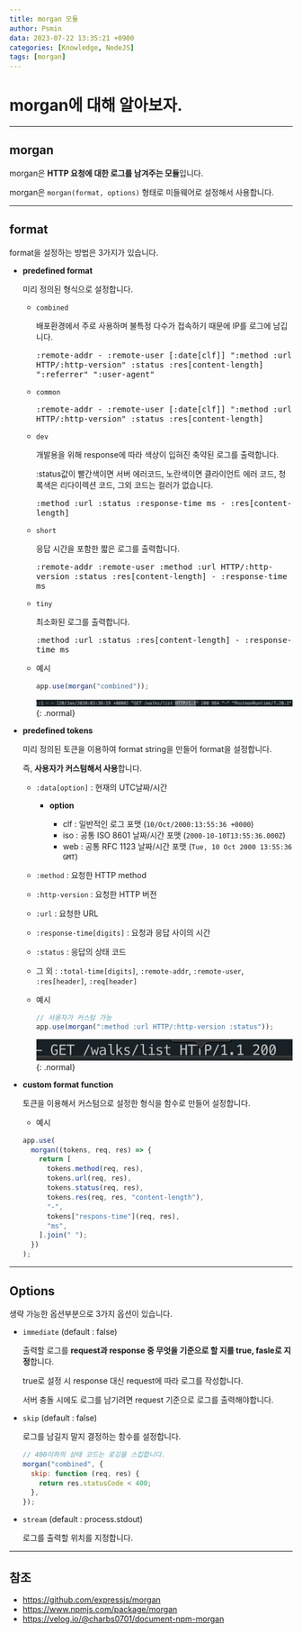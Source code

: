 ```yaml
---
title: morgan 모듈
author: Psmin
data: 2023-07-22 13:35:21 +0900
categories: [Knowledge, NodeJS]
tags: [morgan]
---
```


# morgan에 대해 알아보자.

---

## morgan

morgan은 **HTTP 요청에 대한 로그를 남겨주는 모듈**입니다.

morgan은 `morgan(format, options)` 형태로 미들웨어로 설정해서 사용합니다.

---

## format

format을 설정하는 방법은 3가지가 있습니다.

- **predefined format**

  미리 정의된 형식으로 설정합니다.

  - `combined`

    배포환경에서 주로 사용하며 불특정 다수가 접속하기 때문에 IP를 로그에 남깁니다.

    <kbd>:remote-addr - :remote-user [:date[clf]] ":method :url HTTP/:http-version" :status :res[content-length] ":referrer" ":user-agent"</kbd>

  - `common`

    <kbd>:remote-addr - :remote-user [:date[clf]] ":method :url HTTP/:http-version" :status :res[content-length]</kbd>

  - `dev`

    개발용을 위해 response에 따라 색상이 입혀진 축약된 로그를 출력합니다.

    :status값이 빨간색이면 서버 에러코드, 노란색이면 클라이언트 에러 코드, 청록색은 리다이렉션 코드, 그외 코드는 컬러가 없습니다.

    <kbd>:method :url :status :response-time ms - :res[content-length]</kbd>

  - `short`

    응답 시간을 포함한 짧은 로그를 출력합니다.

    <kbd>:remote-addr :remote-user :method :url HTTP/:http-version :status :res[content-length] - :response-time ms</kbd>

  - `tiny`

    최소화된 로그를 출력합니다.

    <kbd>:method :url :status :res[content-length] - :response-time ms</kbd>

  - 예시

    ```js
    app.use(morgan("combined"));
    ```

    ![morgan-01](/assets/img/morgan-01.png){: .normal}

- **predefined tokens**

  미리 정의된 토큰을 이용하여 format string을 만들어 format을 설정합니다.

  즉, **사용자가 커스텀해서 사용**합니다.

  - `:data[option]` : 현재의 UTC날짜/시간

    - **option**

      - clf : 일반적인 로그 포맷 (`10/Oct/2000:13:55:36 +0000`)
      - iso : 공통 ISO 8601 날짜/시간 포맷 (`2000-10-10T13:55:36.000Z`)
      - web : 공통 RFC 1123 날짜/시간 포맷 (`Tue, 10 Oct 2000 13:55:36 GMT`)

  - `:method` : 요청한 HTTP method

  - `:http-version` : 요청한 HTTP 버전

  - `:url` : 요청한 URL

  - `:response-time[digits]` : 요청과 응답 사이의 시간

  - `:status` : 응답의 상태 코드

  - 그 외 : `:total-time[digits]`, `:remote-addr`, `:remote-user`, `:res[header]`, `:req[header]`

  - 예시

    ```js
    // 사용자가 커스텀 가능
    app.use(morgan(":method :url HTTP/:http-version :status"));
    ```

    ![morgan-02](/assets/img/morgan-02.png){: .normal}

- **custom format function**

  토큰을 이용해서 커스텀으로 설정한 형식을 함수로 만들어 설정합니다.

  - 예시

  ```js
  app.use(
    morgan((tokens, req, res) => {
      return [
        tokens.method(req, res),
        tokens.url(req, res),
        tokens.status(req, res),
        tokens.res(req, res, "content-length"),
        "-",
        tokens["respons-time"](req, res),
        "ms",
      ].join(" ");
    })
  );
  ```

---

## Options

생략 가능한 옵션부분으로 3가지 옵션이 있습니다.

- `immediate` (default : false)

  출력할 로그를 **request과 response 중 무엇을 기준으로 할 지를 true, fasle로 지정**합니다.

  true로 설정 시 response 대신 request에 따라 로그를 작성합니다.

  서버 충돌 시에도 로그를 남기려면 request 기준으로 로그를 출력해야합니다.

- `skip` (default : false)

  로그를 남길지 말지 결정하는 함수를 설정합니다.

  ```js
  // 400이하의 상태 코드는 로깅을 스킵합니다.
  morgan("combined", {
    skip: function (req, res) {
      return res.statusCode < 400;
    },
  });
  ```

- `stream` (default : process.stdout)

  로그를 출력할 위치를 지정합니다.

---

## 참조

- <https://github.com/expressjs/morgan>
- <https://www.npmjs.com/package/morgan>
- <https://velog.io/@charbs0701/document-npm-morgan>
